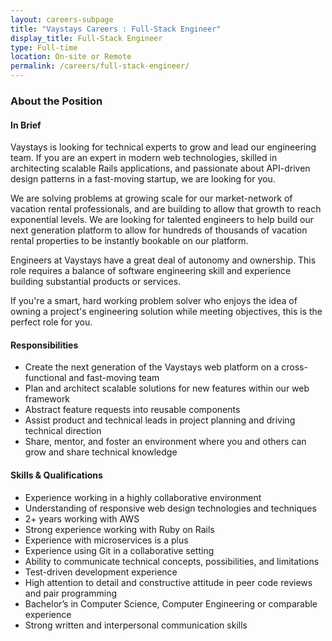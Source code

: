 ```yaml
---
layout: careers-subpage
title: "Vaystays Careers : Full-Stack Engineer"
display_title: Full-Stack Engineer
type: Full-time
location: On-site or Remote
permalink: /careers/full-stack-engineer/
---
```


### About the Position

#### In Brief
Vaystays is looking for technical experts to grow and lead our engineering team. If you are an expert in modern web technologies, skilled in architecting scalable Rails applications, and passionate about API-driven design patterns in a fast-moving startup, we are looking for you.

We are solving problems at growing scale for our market-network of vacation rental professionals, and are building to allow that growth to reach exponential levels. We are looking for talented engineers to help build our next generation platform to allow for hundreds of thousands of vacation rental properties to be instantly bookable on our platform.

Engineers at Vaystays have a great deal of autonomy and ownership. This role requires a balance of software engineering skill and experience building substantial products or services.

If you're a smart, hard working problem solver who enjoys the idea of owning a project's engineering solution while meeting objectives, this is the perfect role for you.

#### Responsibilities
* Create the next generation of the Vaystays web platform on a cross-functional and fast-moving team
* Plan and architect scalable solutions for new features within our web framework
* Abstract feature requests into reusable components
* Assist product and technical leads in project planning and driving technical direction
* Share, mentor, and foster an environment where you and others can grow and share technical knowledge

#### Skills & Qualifications
* Experience working in a highly collaborative environment
* Understanding of responsive web design technologies and techniques
* 2+ years working with AWS
* Strong experience working with Ruby on Rails
* Experience with microservices is a plus
* Experience using Git in a collaborative setting
* Ability to communicate technical concepts, possibilities, and limitations
* Test-driven development experience
* High attention to detail and constructive attitude in peer code reviews and pair programming
* Bachelor’s in Computer Science, Computer Engineering or comparable experience
* Strong written and interpersonal communication skills
